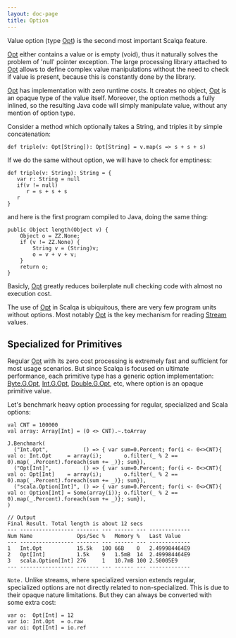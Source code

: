 ```yaml
---
layout: doc-page
title: Option
---
```


Value option (type [Opt](../../api/scalqa/val/Opt.html)) is the second most important Scalqa feature.

[Opt](../../api/scalqa/val/Opt.html) either contains a value or is empty (void), thus it 
naturally solves the problem of 'null' pointer exception. The large processing library attached to [Opt](../../api/scalqa/val/Opt.html)
allows to define complex value manipulations without the need to check if value is present, because this is constantly done by the library.

[Opt](../../api/scalqa/val/Opt.html) has implementation with zero runtime costs. It creates no object,  [Opt](../../api/scalqa/val/Opt.html)
is an opaque type of the value itself. Moreover, the option methods a fully inlined, so the resulting Java code will simply manipulate value, 
without any mention of option type.

Consider a method which optionally takes a String, and triples it by simple concatenation:

```
def triple(v: Opt[String]): Opt[String] = v.map(s => s + s + s)
```
If we do the same without option, we will have to check for emptiness: 
```
def triple(v: String): String = {
   var r: String = null
   if(v != null) 
      r = s + s + s
   r
}
```

and here is the first program compiled to Java, doing the same thing:
```
public Object length(Object v) {
    Object o = ZZ.None;
    if (v != ZZ.None) {
        String v = (String)v;
        o = v + v + v;
    }
    return o;
}
``` 
Basicly, [Opt](../../api/scalqa/val/Opt.html) greatly reduces boilerplate null checking code with almost no
execution cost. 

The use of [Opt](../../api/scalqa/val/Opt.html) in Scalqa is ubiquitous, there are very few program 
units without options.
Most notably [Opt](../../api/scalqa/val/Opt.html) is the key mechanism for reading 
[Stream](../../api/scalqa/val/Stream.html) values.

## Specialized for Primitives

Regular [Opt](../../api/scalqa/val/Opt.html) with its zero cost processing is extremely fast and sufficient
for most usage scenarios. But since Scalqa is focused on ultimate performance, 
each primitive type has a generic option implementation:
[Byte.G.Opt](../../api/scalqa/lang/byte/g/Opt.html),
[Int.G.Opt](../../api/scalqa/lang/int/g/Opt.html),
[Double.G.Opt](../../api/scalqa/lang/double/g/Opt.html), etc, where option is an opaque primitive value.

Let's benchmark heavy option processing for regular, specialized and Scala options:
```
val CNT = 100000
val array: Array[Int] = (0 <> CNT).~.toArray

J.Benchmark(
  ("Int.Opt",           () => { var sum=0.Percent; for(i <- 0<>CNT){ val o: Int.Opt     = array(i);       o.filter(_ % 2 == 0).map(_.Percent).foreach(sum += _)}; sum}),
  ("Opt[Int]",          () => { var sum=0.Percent; for(i <- 0<>CNT){ val o: Opt[Int]    = array(i);       o.filter(_ % 2 == 0).map(_.Percent).foreach(sum += _)}; sum}),
  ("scala.Option[Int]", () => { var sum=0.Percent; for(i <- 0<>CNT){ val o: Option[Int] = Some(array(i)); o.filter(_ % 2 == 0).map(_.Percent).foreach(sum += _)}; sum}),
)
```
```
// Output 
Final Result. Total length is about 12 secs
--- ----------------- ------- --- ------ --- -------------
Num Name              Ops/Sec %   Memory %   Last Value
--- ----------------- ------- --- ------ --- -------------
1   Int.Opt           15.5k   100 66B    0   2.499984464E9
2   Opt[Int]          1.5k    9   1.5mB  14  2.499984464E9
3   scala.Option[Int] 276     1   10.7mB 100 2.50005E9
--- ----------------- ------- --- ------ --- -------------
```

`Note.` Unlike streams, where specialized version extends regular, specialized options are not directly related 
to non-specialized. This is due to their opaque nature limitations. But they can always be converted with 
some extra cost:
```
var o:  Opt[Int] = 12
var io: Int.Opt  = o.raw
var oi: Opt[Int] = io.ref
```
  








